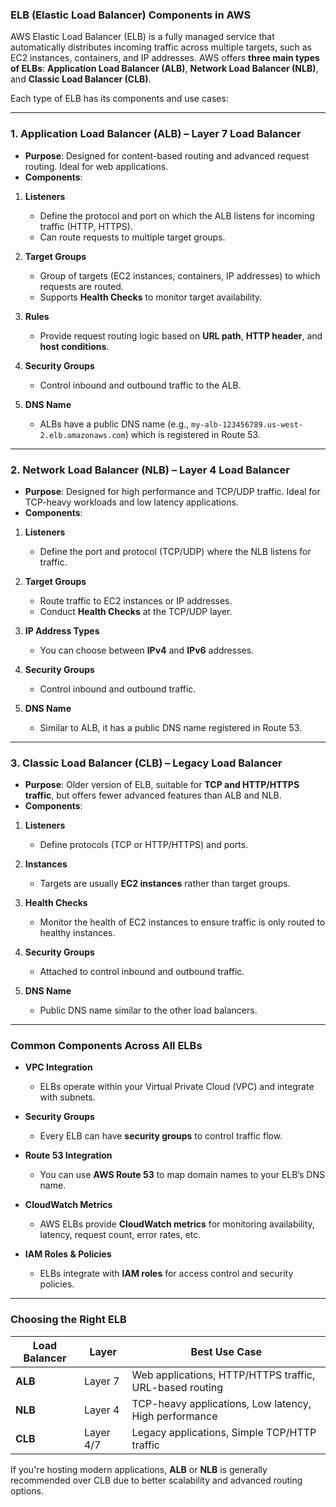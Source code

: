 ### ELB (Elastic Load Balancer) Components in AWS

AWS Elastic Load Balancer (ELB) is a fully managed service that automatically distributes incoming traffic across multiple targets, such as EC2 instances, containers, and IP addresses. AWS offers **three main types of ELBs**: **Application Load Balancer (ALB)**, **Network Load Balancer (NLB)**, and **Classic Load Balancer (CLB)**.

Each type of ELB has its components and use cases:

---

### 1. **Application Load Balancer (ALB)** – Layer 7 Load Balancer  
- **Purpose**: Designed for content-based routing and advanced request routing. Ideal for web applications.
- **Components**:
  
1. **Listeners**  
   - Define the protocol and port on which the ALB listens for incoming traffic (HTTP, HTTPS).
   - Can route requests to multiple target groups.

2. **Target Groups**  
   - Group of targets (EC2 instances, containers, IP addresses) to which requests are routed.
   - Supports **Health Checks** to monitor target availability.

3. **Rules**  
   - Provide request routing logic based on **URL path**, **HTTP header**, and **host conditions**.

4. **Security Groups**  
   - Control inbound and outbound traffic to the ALB.
  
5. **DNS Name**  
   - ALBs have a public DNS name (e.g., `my-alb-123456789.us-west-2.elb.amazonaws.com`) which is registered in Route 53.

---

### 2. **Network Load Balancer (NLB)** – Layer 4 Load Balancer  
- **Purpose**: Designed for high performance and TCP/UDP traffic. Ideal for TCP-heavy workloads and low latency applications.
- **Components**:

1. **Listeners**  
   - Define the port and protocol (TCP/UDP) where the NLB listens for traffic.

2. **Target Groups**  
   - Route traffic to EC2 instances or IP addresses.
   - Conduct **Health Checks** at the TCP/UDP layer.

3. **IP Address Types**  
   - You can choose between **IPv4** and **IPv6** addresses.

4. **Security Groups**
   - Control inbound and outbound traffic.

5. **DNS Name**  
   - Similar to ALB, it has a public DNS name registered in Route 53.

---

### 3. **Classic Load Balancer (CLB)** – Legacy Load Balancer  
- **Purpose**: Older version of ELB, suitable for **TCP and HTTP/HTTPS traffic**, but offers fewer advanced features than ALB and NLB.
- **Components**:

1. **Listeners**  
   - Define protocols (TCP or HTTP/HTTPS) and ports.

2. **Instances**  
   - Targets are usually **EC2 instances** rather than target groups.

3. **Health Checks**  
   - Monitor the health of EC2 instances to ensure traffic is only routed to healthy instances.

4. **Security Groups**
   - Attached to control inbound and outbound traffic.

5. **DNS Name**  
   - Public DNS name similar to the other load balancers.

---

### **Common Components Across All ELBs**
- **VPC Integration**  
  - ELBs operate within your Virtual Private Cloud (VPC) and integrate with subnets.

- **Security Groups**  
  - Every ELB can have **security groups** to control traffic flow.

- **Route 53 Integration**  
  - You can use **AWS Route 53** to map domain names to your ELB’s DNS name.

- **CloudWatch Metrics**  
  - AWS ELBs provide **CloudWatch metrics** for monitoring availability, latency, request count, error rates, etc.

- **IAM Roles & Policies**  
  - ELBs integrate with **IAM roles** for access control and security policies.

---

### **Choosing the Right ELB**
| **Load Balancer** | **Layer** | **Best Use Case** |
|---------------------|-----------|-------------------------|
| **ALB**            | Layer 7   | Web applications, HTTP/HTTPS traffic, URL-based routing |
| **NLB**            | Layer 4   | TCP-heavy applications, Low latency, High performance |
| **CLB**            | Layer 4/7 | Legacy applications, Simple TCP/HTTP traffic |

If you're hosting modern applications, **ALB** or **NLB** is generally recommended over CLB due to better scalability and advanced routing options.